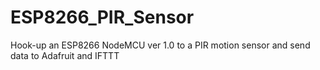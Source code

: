 # ESP8266_PIR_Sensor
Hook-up an ESP8266 NodeMCU ver 1.0 to a PIR motion sensor and send data to Adafruit and IFTTT
